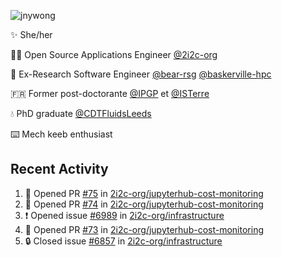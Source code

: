 ![jnywong](https://readme-typing-svg.demolab.com/?font=Intel+One+Mono&size=36&duration=3000&pause=1000&color=6bc46d&vCenter=true&width=170&lines=jnywong)

✨ She/her

👩‍💻 Open Source Applications Engineer [@2i2c-org](https://2i2c.org/)

🐻 Ex-Research Software Engineer [@bear-rsg](https://github.com/bear-rsg) [@baskerville-hpc](https://github.com/baskerville-hpc) 

🇫🇷 Former post-doctorante [@IPGP](https://github.com/IPGP) et [@ISTerre](https://www.isterre.fr/) 

💧 PhD graduate [@CDTFluidsLeeds](https://fluid-dynamics.leeds.ac.uk/) 

⌨️ Mech keeb enthusiast 

## Recent Activity 

<!--START_SECTION:activity-->
1. 💪 Opened PR [#75](undefined) in [2i2c-org/jupyterhub-cost-monitoring](https://github.com/2i2c-org/jupyterhub-cost-monitoring)
2. 💪 Opened PR [#74](undefined) in [2i2c-org/jupyterhub-cost-monitoring](https://github.com/2i2c-org/jupyterhub-cost-monitoring)
3. ❗ Opened issue [#6989](https://github.com/2i2c-org/infrastructure/issues/6989) in [2i2c-org/infrastructure](https://github.com/2i2c-org/infrastructure)
4. 💪 Opened PR [#73](undefined) in [2i2c-org/jupyterhub-cost-monitoring](https://github.com/2i2c-org/jupyterhub-cost-monitoring)
5. 🔒 Closed issue [#6857](https://github.com/2i2c-org/infrastructure/issues/6857) in [2i2c-org/infrastructure](https://github.com/2i2c-org/infrastructure)
<!--END_SECTION:activity-->

